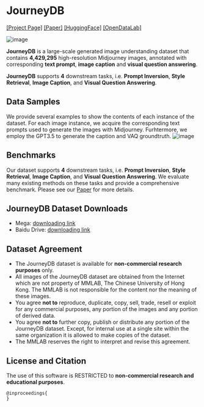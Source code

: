 # JourneyDB

[[Project Page]]() [[Paper]]() [[HuggingFace]]() [[OpenDataLab]]()

![image](https://github.com/KeqiangSun/JourneyDB/blob/main/assets/jdb_teaser_small.jpg)

**JourneyDB** is a large-scale generated image understanding dataset that contains **4,429,295** high-resolution Midjourney images, annotated with corresponding **text prompt**, **image caption** and **visual question answering**.

**JourneyDB** supports **4** downstream tasks, i.e. **Prompt Inversion**, **Style Retrieval**, **Image Caption**, and **Visual Question Answering**.

## Data Samples
We provide several examples to show the contents of each instance of the dataset. For each image instance, we acquire the corresponding text prompts used to generate the images with Midjourney. Furhtermore, we employ the GPT3.5 to generate the caption and VAQ groundtruth.
![image](https://github.com/KeqiangSun/JourneyDB/blob/main/assets/jdb_samples_small.jpeg)

## Benchmarks
Our dataset supports **4** downstream tasks, i.e. **Prompt Inversion**, **Style Retrieval**, **Image Caption**, and **Visual Question Answering**. We evaluate many existing methods on these tasks and provide a comprehensive benchmark. Please see our [Paper]() for more details.
<!-- 
* **Image Caption.** We show some samples from the validation set of JourneyDB captioning. The examples show the gap between the realistic images and the AI-generated images. And the general visual-language model still need some enhancement to handle generated contents.
![image](https://github.com/KeqiangSun/JourneyDB/blob/main/assets/jdb_caption_small.jpg)

* **Visual Question Answering** 
We visualize some results of BLIP-2 for Multiple-Choice Visual Question Answering. The top row shows style-relevant questions and the bottom row shows content-relevant questions. It once again demonstrats the difficulty to handle the generated contents.
![image](https://github.com/KeqiangSun/JourneyDB/blob/main/assets/jdb_vqa_small.jpg) -->

## JourneyDB Dataset Downloads

* Mega: [downloading link](https://mega.nz/folder/tYpAVYQT#u0-UvS1rKf2A8-1MNH2waA)
* Baidu Drive: [downloading link]()


## Dataset Agreement
* The JourneyDB dataset is available for **non-commercial research purposes** only.
* All images of the JourneyDB dataset are obtained from the Internet which are not property of MMLAB, The Chinese University of Hong Kong. The MMLAB is not responsible for the content nor the meaning of these images.
* You agree **not to** reproduce, duplicate, copy, sell, trade, resell or exploit for any commercial purposes, any portion of the images and any portion of derived data.
* You agree **not to** further copy, publish or distribute any portion of the JourneyDB dataset. Except, for internal use at a single site within the same organization it is allowed to make copies of the dataset.
* The MMLAB reserves the right to interpret and revise this agreement.

## License and Citation
The use of this software is RESTRICTED to **non-commercial research and educational purposes**.
```
@inproceedings{
}
```
